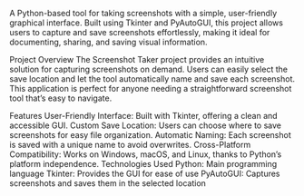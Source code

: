 A Python-based tool for taking screenshots with a simple, user-friendly graphical interface. Built using Tkinter and PyAutoGUI, this project allows users to capture and save screenshots effortlessly, making it ideal for documenting, sharing, and saving visual information.

Project Overview
The Screenshot Taker project provides an intuitive solution for capturing screenshots on demand. Users can easily select the save location and let the tool automatically name and save each screenshot. This application is perfect for anyone needing a straightforward screenshot tool that’s easy to navigate.

Features
User-Friendly Interface: Built with Tkinter, offering a clean and accessible GUI.
Custom Save Location: Users can choose where to save screenshots for easy file organization.
Automatic Naming: Each screenshot is saved with a unique name to avoid overwrites.
Cross-Platform Compatibility: Works on Windows, macOS, and Linux, thanks to Python’s platform independence.
Technologies Used
Python: Main programming language
Tkinter: Provides the GUI for ease of use
PyAutoGUI: Captures screenshots and saves them in the selected location

